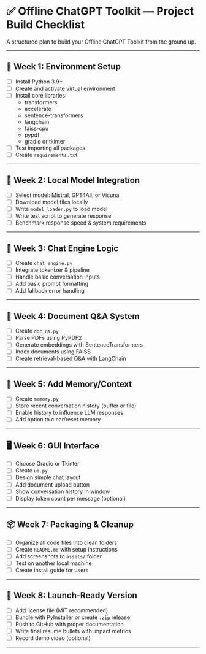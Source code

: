 
# ✅ Offline ChatGPT Toolkit — Project Build Checklist

A structured plan to build your Offline ChatGPT Toolkit from the ground up.

---

## 📁 Week 1: Environment Setup

- [ ] Install Python 3.9+
- [ ] Create and activate virtual environment
- [ ] Install core libraries:
  - transformers
  - accelerate
  - sentence-transformers
  - langchain
  - faiss-cpu
  - pypdf
  - gradio or tkinter
- [ ] Test importing all packages
- [ ] Create `requirements.txt`

---

## 🧠 Week 2: Local Model Integration

- [ ] Select model: Mistral, GPT4All, or Vicuna
- [ ] Download model files locally
- [ ] Write `model_loader.py` to load model
- [ ] Write test script to generate response
- [ ] Benchmark response speed & system requirements

---

## 💬 Week 3: Chat Engine Logic

- [ ] Create `chat_engine.py`
- [ ] Integrate tokenizer & pipeline
- [ ] Handle basic conversation inputs
- [ ] Add basic prompt formatting
- [ ] Add fallback error handling

---

## 📄 Week 4: Document Q&A System

- [ ] Create `doc_qa.py`
- [ ] Parse PDFs using PyPDF2
- [ ] Generate embeddings with SentenceTransformers
- [ ] Index documents using FAISS
- [ ] Create retrieval-based Q&A with LangChain

---

## 🧠 Week 5: Add Memory/Context

- [ ] Create `memory.py`
- [ ] Store recent conversation history (buffer or file)
- [ ] Enable history to influence LLM responses
- [ ] Add option to clear/reset memory

---

## 🖥️ Week 6: GUI Interface

- [ ] Choose Gradio or Tkinter
- [ ] Create `ui.py`
- [ ] Design simple chat layout
- [ ] Add document upload button
- [ ] Show conversation history in window
- [ ] Display token count per message (optional)

---

## 📦 Week 7: Packaging & Cleanup

- [ ] Organize all code files into clean folders
- [ ] Create `README.md` with setup instructions
- [ ] Add screenshots to `assets/` folder
- [ ] Test on another local machine
- [ ] Create install guide for users

---

## 🚀 Week 8: Launch-Ready Version

- [ ] Add license file (MIT recommended)
- [ ] Bundle with PyInstaller or create `.zip` release
- [ ] Push to GitHub with proper documentation
- [ ] Write final resume bullets with impact metrics
- [ ] Record demo video (optional)

---
